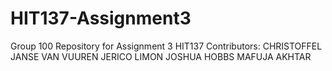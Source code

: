# HIT137-Assignment3
Group 100 Repository for Assignment 3 HIT137
Contributors:
	CHRISTOFFEL JANSE VAN VUUREN
	JERICO LIMON
	JOSHUA HOBBS
	MAFUJA AKHTAR
